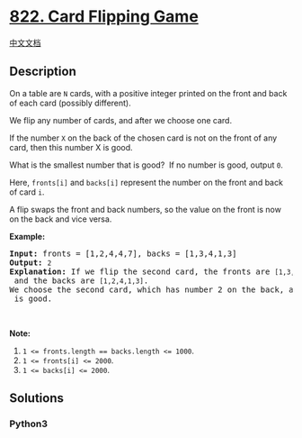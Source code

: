 # [822. Card Flipping Game](https://leetcode.com/problems/card-flipping-game)

[中文文档](/leetcode/0800-0899/0822.Card%20Flipping%20Game/README.md)

## Description

<p>On a table are <code>N</code> cards, with a positive integer printed on the front and back of each card (possibly different).</p>

<p>We flip any number of cards, and after we choose one&nbsp;card.&nbsp;</p>

<p>If the number <code>X</code> on the back of the chosen&nbsp;card is not on the front of any card, then this number X is good.</p>

<p>What is the smallest number that is good?&nbsp; If no number is good, output <code>0</code>.</p>

<p>Here, <code>fronts[i]</code> and <code>backs[i]</code> represent the number on the front and back of card <code>i</code>.&nbsp;</p>

<p>A&nbsp;flip swaps the front and back numbers, so the value on the front is now on the back and vice versa.</p>

<p><strong>Example:</strong></p>

<pre>
<strong>Input:</strong> fronts = [1,2,4,4,7], backs = [1,3,4,1,3]
<strong>Output:</strong> <code>2</code>
<strong>Explanation:</strong> If we flip the second card, the fronts are <code>[1,3,4,4,7]</code> and the backs are <code>[1,2,4,1,3]</code>.
We choose the second card, which has number 2 on the back, and it isn&#39;t on the front of any card, so <code>2</code> is good.</pre>

<p>&nbsp;</p>

<p><strong>Note:</strong></p>

<ol>
	<li><code>1 &lt;= fronts.length == backs.length&nbsp;&lt;=&nbsp;1000</code>.</li>
	<li><code>1 &lt;=&nbsp;fronts[i]&nbsp;&lt;= 2000</code>.</li>
	<li><code>1 &lt;= backs[i]&nbsp;&lt;= 2000</code>.</li>
</ol>


## Solutions

<!-- tabs:start -->

### **Python3**

```python

```

<!-- tabs:end -->
